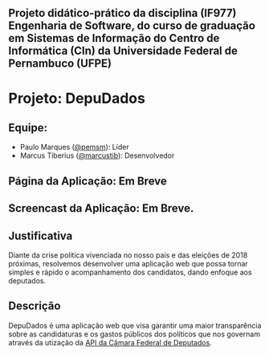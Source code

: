 ## Projeto didático-prático da disciplina (IF977) Engenharia de Software, do curso de graduação em Sistemas de Informação do Centro de Informática (CIn) da Universidade Federal de Pernambuco (UFPE)

# Projeto: DepuDados
## Equipe:
- Paulo Marques ([@pemsm](https://github.com/pemsm)): Líder
- Marcus Tiberius ([@marcustib](https://github.com/marcustib)): Desenvolvedor

## Página da Aplicação: Em Breve
## Screencast da Aplicação: Em Breve.

## Justificativa
Diante da crise política vivenciada no nosso país e das eleições de 2018 próximas, resolvemos desenvolver uma aplicação web que possa tornar simples e rápido o acompanhamento dos candidatos, dando enfoque aos deputados.

## Descrição
DepuDados é uma aplicação web que visa garantir uma maior transparência sobre as candidaturas e os gastos públicos dos políticos que nos governam através da utização da [API da Câmara Federal de Deputados](https://dadosabertos.camara.leg.br/).
